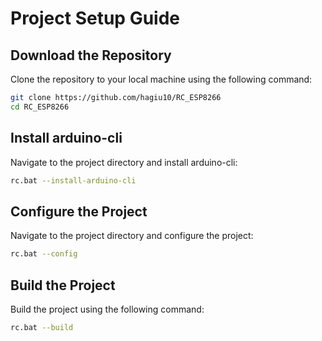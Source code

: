 # Project Setup Guide

## Download the Repository

Clone the repository to your local machine using the following command:

```sh
git clone https://github.com/hagiu10/RC_ESP8266
cd RC_ESP8266
```
## Install arduino-cli

Navigate to the project directory and install arduino-cli:

```sh
rc.bat --install-arduino-cli
```

## Configure the Project

Navigate to the project directory and configure the project:

```sh
rc.bat --config
```

## Build the Project

Build the project using the following command:

```sh
rc.bat --build
```